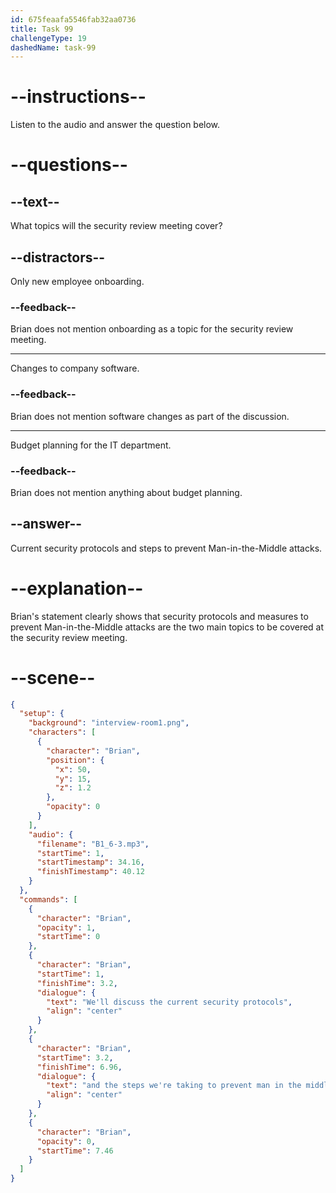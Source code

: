 ```yaml
---
id: 675feaafa5546fab32aa0736
title: Task 99
challengeType: 19
dashedName: task-99
---
```


<!-- (Audio) Brian: We'll discuss our current security protocols and the steps we're taking to prevent Man-in-the-Middle attacks. -->

# --instructions--

Listen to the audio and answer the question below.

# --questions--

## --text--

What topics will the security review meeting cover?

## --distractors--

Only new employee onboarding.

### --feedback--

Brian does not mention onboarding as a topic for the security review meeting.

---

Changes to company software.

### --feedback--

Brian does not mention software changes as part of the discussion.

---

Budget planning for the IT department.

### --feedback--

Brian does not mention anything about budget planning.

## --answer--

Current security protocols and steps to prevent Man-in-the-Middle attacks.

# --explanation--

Brian's statement clearly shows that security protocols and measures to prevent Man-in-the-Middle attacks are the two main topics to be covered at the security review meeting.

# --scene--

```json
{
  "setup": {
    "background": "interview-room1.png",
    "characters": [
      {
        "character": "Brian",
        "position": {
          "x": 50,
          "y": 15,
          "z": 1.2
        },
        "opacity": 0
      }
    ],
    "audio": {
      "filename": "B1_6-3.mp3",
      "startTime": 1,
      "startTimestamp": 34.16,
      "finishTimestamp": 40.12
    }
  },
  "commands": [
    {
      "character": "Brian",
      "opacity": 1,
      "startTime": 0
    },
    {
      "character": "Brian",
      "startTime": 1,
      "finishTime": 3.2,
      "dialogue": {
        "text": "We'll discuss the current security protocols",
        "align": "center"
      }
    },
    {
      "character": "Brian",
      "startTime": 3.2,
      "finishTime": 6.96,
      "dialogue": {
        "text": "and the steps we're taking to prevent man in the middle attacks.",
        "align": "center"
      }
    },
    {
      "character": "Brian",
      "opacity": 0,
      "startTime": 7.46
    }
  ]
}
```

